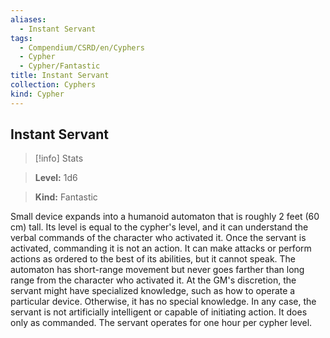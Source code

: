 ```yaml
---
aliases:
  - Instant Servant
tags:
  - Compendium/CSRD/en/Cyphers
  - Cypher
  - Cypher/Fantastic
title: Instant Servant
collection: Cyphers
kind: Cypher
---
```

## Instant Servant    
>[!info] Stats    
> **Level:** 1d6    
> **Kind:** Fantastic  
    
Small device expands into a humanoid automaton that is roughly 2 feet (60 cm) tall. Its level is equal to the cypher's level, and it can understand the verbal commands of the character who activated it. Once the servant is activated, commanding it is not an action. It can make attacks or perform actions as ordered to the best of its abilities, but it cannot speak. The automaton has short-range movement but never goes farther than long range from the character who activated it. At the GM's discretion, the servant might have specialized knowledge, such as how to operate a particular device. Otherwise, it has no special knowledge. In any case, the servant is not artificially intelligent or capable of initiating action. It does only as commanded. The servant operates for one hour per cypher level.